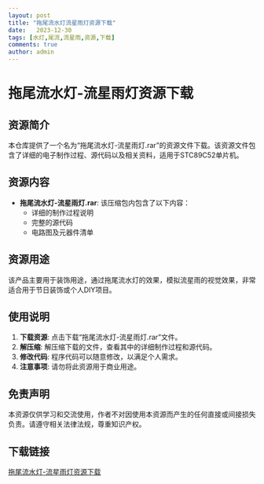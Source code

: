 ```yaml
---
layout: post
title: "拖尾流水灯流星雨灯资源下载"
date:   2023-12-30
tags: [水灯,尾流,流星雨,资源,下载]
comments: true
author: admin
---
```

# 拖尾流水灯-流星雨灯资源下载

## 资源简介

本仓库提供了一个名为“拖尾流水灯-流星雨灯.rar”的资源文件下载。该资源文件包含了详细的电子制作过程、源代码以及相关资料，适用于STC89C52单片机。

## 资源内容

- **拖尾流水灯-流星雨灯.rar**: 该压缩包内包含了以下内容：
  - 详细的制作过程说明
  - 完整的源代码
  - 电路图及元器件清单

## 资源用途

该产品主要用于装饰用途，通过拖尾流水灯的效果，模拟流星雨的视觉效果，非常适合用于节日装饰或个人DIY项目。

## 使用说明

1. **下载资源**: 点击下载“拖尾流水灯-流星雨灯.rar”文件。
2. **解压缩**: 解压缩下载的文件，查看其中的详细制作过程和源代码。
3. **修改代码**: 程序代码可以随意修改，以满足个人需求。
4. **注意事项**: 请勿将此资源用于商业用途。

## 免责声明

本资源仅供学习和交流使用，作者不对因使用本资源而产生的任何直接或间接损失负责。请遵守相关法律法规，尊重知识产权。

## 下载链接

[拖尾流水灯-流星雨灯资源下载](https://pan.quark.cn/s/a3e3b336003d)